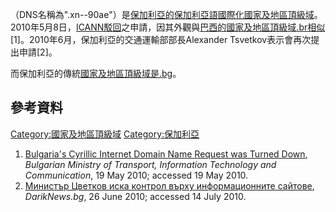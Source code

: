 （DNS名稱為".xn--90ae"）是[保加利亞的](https://zh.wikipedia.org/wiki/保加利亞 "wikilink")[保加利亞語](https://zh.wikipedia.org/wiki/保加利亞語 "wikilink")[國際化國家及地區頂級域](https://zh.wikipedia.org/wiki/國際化國家及地區頂級域 "wikilink")。2010年5月8日，[ICANN駁回](https://zh.wikipedia.org/wiki/ICANN "wikilink")之申請，因其外觀與[巴西的](../Page/巴西.md "wikilink")[國家及地區頂級域](https://zh.wikipedia.org/wiki/國家及地區頂級域 "wikilink")[.br相似](https://zh.wikipedia.org/wiki/.br "wikilink")\[1\]。2010年6月，保加利亞的交通運輸部部長Alexander
Tsvetkov表示會再次提出申請\[2\]。

而保加利亞的傳統[國家及地區頂級域是](https://zh.wikipedia.org/wiki/國家及地區頂級域 "wikilink")[.bg](../Page/.bg.md "wikilink")。

## 參考資料

[Category:國家及地區頂級域](https://zh.wikipedia.org/wiki/Category:國家及地區頂級域 "wikilink")
[Category:保加利亞](https://zh.wikipedia.org/wiki/Category:保加利亞 "wikilink")

1.   [Bulgaria's Cyrillic Internet Domain Name Request was Turned
    Down](http://www.mtitc.government.bg/page.php?category=92&id=4194),
    *Bulgarian Ministry of Transport, Information Technology and
    Communication*, 19 May 2010; accessed 19 May 2010.
2.   [Министър Цветков иска контрол върху информационните
    сайтове](http://dariknews.bg/view_article.php?article_id=551142),
    *DarikNews.bg*, 26 June 2010; accessed 14 July 2010.